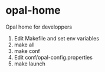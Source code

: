 opal-home
=========

Opal home for developpers

1. Edit Makefile and set env variables
2. make all
3. make conf
4. Edit conf/opal-config.properties
5. make launch
